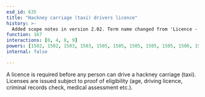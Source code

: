 ```yaml
---
esd_id: 635
title: "Hackney carriage (taxi) drivers licence"
history: >-
  Added scope notes in version 2.02. Term name changed from 'Licence - hackney carriage driver's licences' to 'Licences - hackney carriages (taxis) - drivers' licences' in version 3.00. Name changed to 'Hackney carriage (taxi) drivers licence' in version 4.00.
function: 167
interactions: [0, 4, 8, 9]
powers: [1502, 1502, 1503, 1503, 1505, 1505, 1505, 1505, 1505, 1506, 1506, 1506, 1506, 1507, 1507, 1507, 1507, 1509, 1509, 1509, 1509, 1509, 1510, 1510, 1510, 1510, 1510, 1512, 1512, 1517, 1517, 1517, 1517, 1517, 2192, 2193, 2193, 2193, 2193, 3142, 3142, 3142, 3142, 3142, 3142]
internal: false

---
```


A licence is required before any person can drive a hackney carriage (taxi).  Licenses are issued subject to proof of eligibility (age, driving licence, criminal records check, medical assessment etc.).

